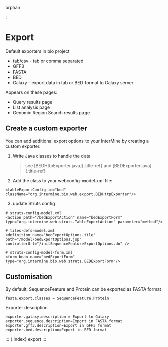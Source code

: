 orphan

:   

Export
======

Default exporters in bio project

-   tab/csv - tab or comma separated
-   GFF3
-   FASTA
-   BED
-   Galaxy - export data in tab or BED format to Galaxy server

Appears on these pages:

-   Query results page
-   List analysis page
-   Genomic Region Search results page

Create a custom exporter
------------------------

You can add additional export options to your InterMine by creating a
custom exporter.

1.  Write Java classes to handle the data

    > see [BEDHttpExporter.java]{.title-ref} and
    > [BEDExporter.java]{.title-ref}

2.  Add the class to your webconfig-model.xml file:

``` {.xml}
<tableExportConfig id="bed" className="org.intermine.bio.web.export.BEDHttpExporter"/>
```

3.  update Struts config

``` {.xml}
# struts-config-model.xml
<action path="/bedExportAction" name="bedExportForm" type="org.intermine.web.struts.TableExportAction" parameter="method"/>

# tiles-defs-model.xml
<definition name="bedExportOptions.tile" path="/model/bedExportOptions.jsp" controllerUrl="/initSequenceFeatureExportOptions.do" />

# struts-config-model-form.xml
<form-bean name="bedExportForm" type="org.intermine.bio.web.struts.BEDExportForm"/>
```

Customisation
-------------

By default, SequenceFeature and Protein can be exported as FASTA format

``` {.properties}
fasta.export.classes = SequenceFeature,Protein
```

Exporter description

``` {.properties}
exporter.galaxy.description = Export to Galaxy
exporter.sequence.description=Export in FASTA format
exporter.gff3.description=Export in GFF3 format
exporter.bed.description=Export in BED format
```

::: {.index}
export
:::
